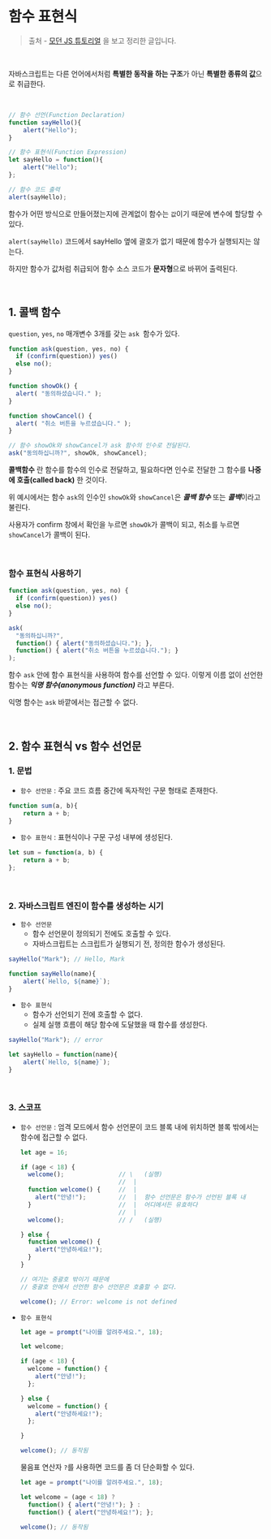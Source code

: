 # 함수 표현식



> 출처 - [모던 JS 튜토리얼](****https://ko.javascript.info/****) 을 보고 정리한 글입니다.



<br>



자바스크립트는 다른 언어에서처럼 **특별한 동작을 하는 구조**가 아닌 **특별한 종류의 값**으로 취급한다.

<br>

```javascript
// 함수 선언(Function Declaration)
function sayHello(){
    alert("Hello");
}

// 함수 표현식(Function Expression)
let sayHello = function(){
    alert("Hello");
};

// 함수 코드 출력
alert(sayHello);
```

함수가 어떤 방식으로 만들어졌는지에 관계없이 함수는 `값`이기 때문에 변수에 할당할 수 있다.

`alert(sayHello)` 코드에서 sayHello 옆에 괄호가 없기 때문에 함수가 실행되지는 않는다.

하지만 함수가 값처럼 취급되어 함수 소스 코드가 **문자형**으로 바뀌어 출력된다.

<br>

## 1. 콜백 함수

`question`, `yes`, `no` 매개변수 3개를 갖는 `ask `함수가 있다.

```javascript
function ask(question, yes, no) {
  if (confirm(question)) yes()
  else no();
}

function showOk() {
  alert( "동의하셨습니다." );
}

function showCancel() {
  alert( "취소 버튼을 누르셨습니다." );
}

// 함수 showOk와 showCancel가 ask 함수의 인수로 전달된다.
ask("동의하십니까?", showOk, showCancel);
```

**콜백함수** 란 함수를 함수의 인수로 전달하고, 필요하다면 인수로 전달한 그 함수를 **나중에 호출(called back)** 한 것이다.

위 예시에서는 함수 `ask`의 인수인 `showOk`와 `showCancel`은 ***콜백 함수*** 또는 ***콜백***이라고 불린다.

사용자가 confirm 창에서 확인을 누르면 `showOk`가 콜백이 되고, 취소를 누르면 `showCancel`가 콜백이 된다.

<br>

### 함수 표현식 사용하기

```javascript
function ask(question, yes, no) {
  if (confirm(question)) yes()
  else no();
}

ask(
  "동의하십니까?",
  function() { alert("동의하셨습니다."); },
  function() { alert("취소 버튼을 누르셨습니다."); }
);
```

함수 `ask` 안에 함수 표현식을 사용하여 함수를 선언할 수 있다. 이렇게 이름 없이 선언한 함수는 ***익명 함수(anonymous function)*** 라고 부른다.

익명 함수는 `ask` 바깥에서는 접근할 수 없다.

<br>

## 2. 함수 표현식 vs 함수 선언문

### 1. 문법

- `함수 선언문` : 주요 코드 흐름 중간에 독자적인 구문 형태로 존재한다.

```javascript
function sum(a, b){
    return a + b;
}
```

- `함수 표현식` : 표현식이나 구문 구성 내부에 생성된다.

```javascript
let sum = function(a, b) {
    return a + b;
};
```

<br>

### 2. 자바스크립트 엔진이 함수를 생성하는 시기

- `함수 선언문`
  - 함수 선언문이 정의되기 전에도 호출할 수 있다.
  - 자바스크립트는 스크립트가 실행되기 전, 정의한 함수가 생성된다.

```javascript
sayHello("Mark"); // Hello, Mark

function sayHello(name){
    alert(`Hello, ${name}`);
}
```



- `함수 표현식`
  - 함수가 선언되기 전에 호출할 수 없다.
  - 실제 실행 흐름이 해당 함수에 도달했을 때 함수를 생성한다.

```javascript
sayHello("Mark"); // error

let sayHello = function(name){
    alert(`Hello, ${name}`);
}
```

<br>

### 3. 스코프

- `함수 선언문` : 엄격 모드에서 함수 선언문이 코드 블록 내에 위치하면 블록 밖에서는 함수에 접근할 수 없다.

  ```javascript
  let age = 16;
  
  if (age < 18) {
    welcome();               // \   (실행)
                             //  |
    function welcome() {     //  |
      alert("안녕!");         //  |  함수 선언문은 함수가 선언된 블록 내
    }                        //  |  어디에서든 유효하다
                             //  |
    welcome();               // /   (실행)
  
  } else {
    function welcome() {
      alert("안녕하세요!");
    }
  }
  
  // 여기는 중괄호 밖이기 때문에
  // 중괄호 안에서 선언한 함수 선언문은 호출할 수 없다.
  
  welcome(); // Error: welcome is not defined
  
  ```

- `함수 표현식`

  ```javascript
  let age = prompt("나이를 알려주세요.", 18);
  
  let welcome;
  
  if (age < 18) {
    welcome = function() {
      alert("안녕!");
    };
  
  } else {
    welcome = function() {
      alert("안녕하세요!");
    };
  
  }
  
  welcome(); // 동작됨
  ```

  물음표 연산자 `?`를 사용하면 코드를 좀 더 단순화할 수 있다.

  ```javascript
  let age = prompt("나이를 알려주세요.", 18);
  
  let welcome = (age < 18) ?
    function() { alert("안녕!"); } :
    function() { alert("안녕하세요!"); };
  
  welcome(); // 동작됨
  ```

  